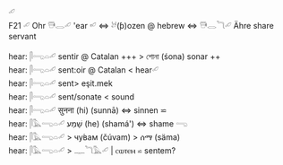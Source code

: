 𓄔  
F21 𓄔 Ohr 𓇥𓂋𓄔 'ear   𓄕  ⇔ 𓃾(ƥ)ozen @ hebrew ⇔ 𓇥𓂋𓆓𓄔 Ähre share servant  


hear: 𓋴𓂸𓏏𓄔 sentir @ Catalan +++ > শোনা (śona) sonar ++  
hear: 𓋴𓂸𓏏𓄔 sent:oir @ Catalan < hear𓄔  
hear: 𓋴𓂸𓏏𓄔 sent> eşit.mek  
hear: 𓋴𓂸𓏏𓄔 sent/sonate < sound  
hear: 𓋴𓂸𓏏𓄔 सुनना (hi) (sunnā) ⇔ sinnen ⋍  
hear: 𓋴𓅓𓂸𓏏𓄔 שָׁמַע‎ (he) (shamá') ⇔ shame 𓂸  
hear: 𓋴𓅓𓂸𓏏𓄔 > чу́вам (čúvam) > ሰማ (säma)  
hear: 𓋴𓅓𓂸𓏏𓄔 > 𓊃𓆓𓅓𓄔 | ⲥⲱⲧⲉⲙ ⋍ sentem?  